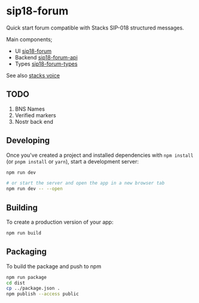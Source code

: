 # sip18-forum

Quick start forum compatible with Stacks SIP-018 structured messages.

Main components;

- UI [sip18-forum](https://github.com/BigMarketDao/sip18-forum)
- Backend [sip18-forum-api](https://github.com/BigMarketDao/sip18-forum-api)
- Types [sip18-forum-types](https://github.com/BigMarketDao/sip18-forum-types)

See also [stacks voice](https://github.com/Clarity-Innovation-Lab/stacks-voice)

## TODO

1. BNS Names
2. Verified markers
3. Nostr back end

## Developing

Once you've created a project and installed dependencies with `npm install` (or `pnpm install` or `yarn`), start a development server:

```bash
npm run dev

# or start the server and open the app in a new browser tab
npm run dev -- --open
```

## Building

To create a production version of your app:

```bash
npm run build
```

## Packaging

To build the package and push to npm

```bash
npm run package
cd dist
cp ../package.json .
npm publish --access public
```
